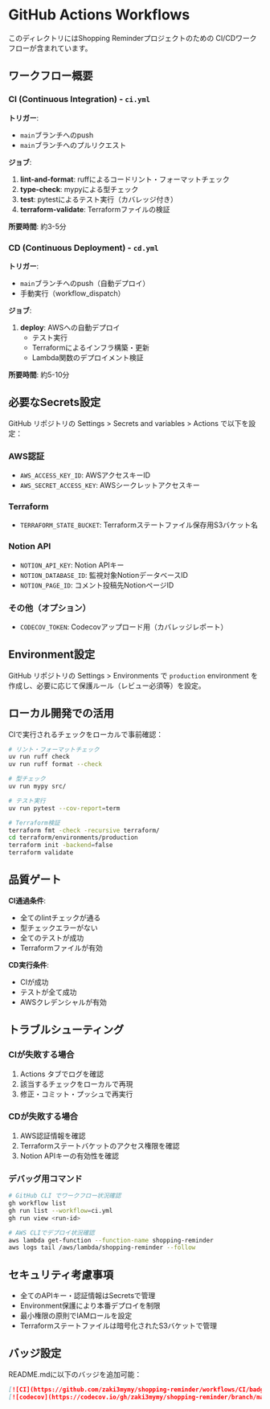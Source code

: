 # GitHub Actions Workflows

このディレクトリにはShopping Reminderプロジェクトのための CI/CDワークフローが含まれています。

## ワークフロー概要

### CI (Continuous Integration) - `ci.yml`

**トリガー**:
- `main`ブランチへのpush
- `main`ブランチへのプルリクエスト

**ジョブ**:
1. **lint-and-format**: ruffによるコードリント・フォーマットチェック
2. **type-check**: mypyによる型チェック
3. **test**: pytestによるテスト実行（カバレッジ付き）
4. **terraform-validate**: Terraformファイルの検証

**所要時間**: 約3-5分

### CD (Continuous Deployment) - `cd.yml`

**トリガー**:
- `main`ブランチへのpush（自動デプロイ）
- 手動実行（workflow_dispatch）

**ジョブ**:
1. **deploy**: AWSへの自動デプロイ
   - テスト実行
   - Terraformによるインフラ構築・更新
   - Lambda関数のデプロイメント検証

**所要時間**: 約5-10分

## 必要なSecrets設定

GitHub リポジトリの Settings > Secrets and variables > Actions で以下を設定：

### AWS認証
- `AWS_ACCESS_KEY_ID`: AWSアクセスキーID
- `AWS_SECRET_ACCESS_KEY`: AWSシークレットアクセスキー

### Terraform
- `TERRAFORM_STATE_BUCKET`: Terraformステートファイル保存用S3バケット名

### Notion API
- `NOTION_API_KEY`: Notion APIキー
- `NOTION_DATABASE_ID`: 監視対象NotionデータベースID
- `NOTION_PAGE_ID`: コメント投稿先NotionページID

### その他（オプション）
- `CODECOV_TOKEN`: Codecovアップロード用（カバレッジレポート）

## Environment設定

GitHub リポジトリの Settings > Environments で `production` environment を作成し、必要に応じて保護ルール（レビュー必須等）を設定。

## ローカル開発での活用

CIで実行されるチェックをローカルで事前確認：

```bash
# リント・フォーマットチェック
uv run ruff check
uv run ruff format --check

# 型チェック
uv run mypy src/

# テスト実行
uv run pytest --cov-report=term

# Terraform検証
terraform fmt -check -recursive terraform/
cd terraform/environments/production
terraform init -backend=false
terraform validate
```

## 品質ゲート

**CI通過条件**:
- 全てのlintチェックが通る
- 型チェックエラーがない
- 全てのテストが成功
- Terraformファイルが有効

**CD実行条件**:
- CIが成功
- テストが全て成功
- AWSクレデンシャルが有効

## トラブルシューティング

### CIが失敗する場合
1. Actions タブでログを確認
2. 該当するチェックをローカルで再現
3. 修正・コミット・プッシュで再実行

### CDが失敗する場合
1. AWS認証情報を確認
2. Terraformステートバケットのアクセス権限を確認
3. Notion APIキーの有効性を確認

### デバッグ用コマンド

```bash
# GitHub CLI でワークフロー状況確認
gh workflow list
gh run list --workflow=ci.yml
gh run view <run-id>

# AWS CLIでデプロイ状況確認
aws lambda get-function --function-name shopping-reminder
aws logs tail /aws/lambda/shopping-reminder --follow
```

## セキュリティ考慮事項

- 全てのAPIキー・認証情報はSecretsで管理
- Environment保護により本番デプロイを制限
- 最小権限の原則でIAMロールを設定
- Terraformステートファイルは暗号化されたS3バケットで管理

## バッジ設定

README.mdに以下のバッジを追加可能：

```markdown
[![CI](https://github.com/zaki3mymy/shopping-reminder/workflows/CI/badge.svg)](https://github.com/zaki3mymy/shopping-reminder/actions)
[![codecov](https://codecov.io/gh/zaki3mymy/shopping-reminder/branch/main/graph/badge.svg)](https://codecov.io/gh/zaki3mymy/shopping-reminder)
```
